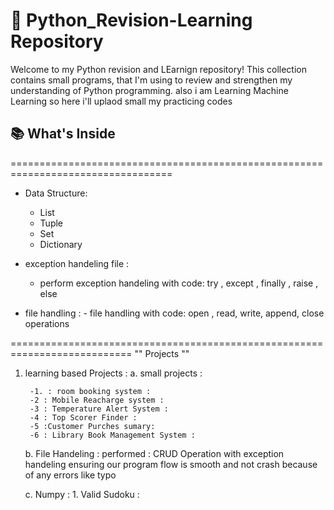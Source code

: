 # 🐍 Python_Revision-Learning  Repository
 

Welcome to my Python revision and LEarnign  repository!
This collection contains small programs,  that I'm using to review and strengthen my understanding of Python programming.
also i am Learning Machine Learning so here i'll uplaod small my practicing codes  



## 📚 What's Inside

 ==================================================================================
 * Data Structure:
    - List
    - Tuple
    - Set
    - Dictionary
  
* exception handeling file : 
  - perform exception handeling with code:
             try , except , finally , raise , else 

* file handling :
        - file handling with code:
                    open , read, write, append, close operations 



===========================================================================
                   ""  Projects  ""

1. learning based Projects : 
    a. small projects :

        -1. : room booking system :
        -2 : Mobile Reacharge system :
        -3 : Temperature Alert System :
        -4 : Top Scorer Finder :
        -5 :Customer Purches sumary:
        -6 : Library Book Management System :
         
    b. File Handeling :
        performed  : CRUD Operation  with exception handeling ensuring our program flow is smooth and not crash because of any errors like typo 

    c. Numpy :
        1. Valid Sudoku :
                  

    